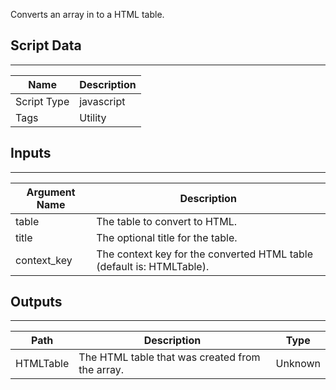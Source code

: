 Converts an array in to a HTML table.

## Script Data

---

| **Name** | **Description** |
| --- | --- |
| Script Type | javascript |
| Tags | Utility |


## Inputs

---

| **Argument Name** | **Description** |
| --- | --- |
| table | The table to convert to HTML. |
| title | The optional title for the table. |
| context_key | The context key for the converted HTML table (default is: HTMLTable). |

## Outputs

---

| **Path** | **Description** | **Type** |
| --- | --- | --- |
| HTMLTable | The HTML table that was created from the array. | Unknown |

